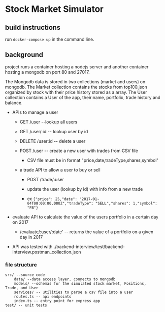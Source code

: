 # Stock Market Simulator #

## build instructions

run ```docker-compose up``` in the command line.

## background
project runs a container hosting a nodejs server and another container hosting a mongodb on port 80 and 27017.

The Mongodb data is stored in two collections (market and users) on mongodb. The Market collection contains the stocks from top100.json organized by stock with their price history stored as a array. The User collection contains a User of the app, their name, portfolio, trade history and balance.

* APIs to manage a user
  * GET /user --lookup all users

  * GET /user/:id -- lookup user by id

  * DELETE /user:id -- delete a user

  * POST /user -- create a new user with trades from CSV file

    * CSV file must be in format "price,date,tradeType,shares,symbol"

  * a trade API to allow a user to buy or sell

    * POST /trade/:user

    * update the user (lookup by id) with info from a new trade

    * ex ```{"price": 25,"date": "2017-01-04T00:00:00.000Z","tradeType": "SELL","shares": 1,"symbol": "FB"}```

* evaluate API to calculate the value of the users portfolio in a certain day on 2017
  * /evaluate/:user/:date' -- returns the value of a portfolio on a given day in 2017

* API was tested with ./backend-interview/test/backend-interview.postman_collection.json



### file structure
```
src/ --source code
    data/ --data access layer, connects to mongodb
    models/ --schemas for the simulated stock market, Positions, Trade, and User
    services/ -- utilities to parse a csv file into a user
    routes.ts -- api endpoints
    index.ts -- entry point for express app
test/ -- unit tests
```

